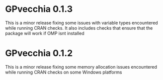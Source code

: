 # GPvecchia 0.1.3

This is a minor release fixing some issues with variable types
encountered while running CRAN checks. It also includes checks
that ensure that the package will work if OMP isnt installed



# GPvecchia 0.1.2

This is a minor release fixing some memory allocation issues
encountered while running CRAN checks on some Windows platforms
